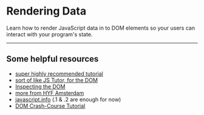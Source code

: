 # Rendering Data

Learn how to render JavaScript data in to DOM elements so your users can interact with your program's state.

---

## Some helpful resources

- [super highly recommended tutorial](https://dom-tutorials.appspot.com/static/index.html)
- [sort of like JS Tutor, for the DOM](https://software.hixie.ch/utilities/js/live-dom-viewer/)
- [Inspecting the DOM](https://hackyourfuture.be/inspecting-the-dom/)
- [more from HYF Amsterdam](https://github.com/HackYourFuture/JavaScript2/blob/master/Week1/README.md)
- [javascript.info](https://javascript.info/document) (.1 & .2 are enough for now)
- [DOM Crash-Course Tutorial](https://www.youtube.com/watch?v=0ik6X4DJKCc)
